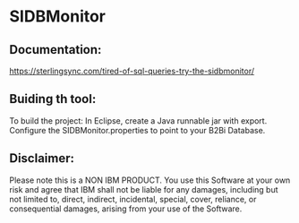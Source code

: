 # SIDBMonitor

## Documentation:
https://sterlingsync.com/tired-of-sql-queries-try-the-sidbmonitor/

## Buiding th tool:
To build the project: In Eclipse, create a Java runnable jar with export.
Configure the SIDBMonitor.properties to point to your B2Bi Database.

## Disclaimer:
Please note this is a NON IBM PRODUCT.
You use this Software at your own risk and agree that IBM shall not be liable for any damages,
including but not limited to, direct, indirect, incidental, special, cover, reliance, or consequential damages,
arising from your use of the Software.
